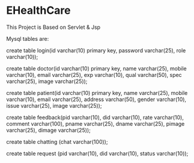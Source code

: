 # EHealthCare
This Project is Based on Servlet & Jsp

Mysql tables are:

create table login(id varchar(10) primary key, password varchar(25), role varchar(10));

create table doctor(id varchar(10) primary key, name varchar(25), mobile varchar(10), email varchar(25), exp varchar(10), qual varchar(50), spec varchar(25), image varchar(25));

create table patient(id varchar(10) primary key, name varchar(25), mobile varchar(10), email varchar(25), address varchar(50), gender varchar(10), issue varchar(25), image varchar(25));

create table feedback(pid varchar(10), did varchar(10), rate varchar(10), comment varchar(100), pname varchar(25), dname varchar(25), pimage varchar(25), dimage varchar(25));

create table chatting (chat varchar(100));

create table request (pid varchar(10), did varchar(10), status varchar(10));
